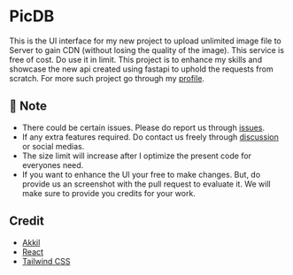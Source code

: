 # PicDB

This is the UI interface for my new project to upload unlimited image file to Server to gain CDN (without losing the quality of the image). This service is free of cost. Do use it in limit. 
This project is to enhance my skills and showcase the new api created using fastapi to uphold the requests from scratch. 
For more such project go through my [profile](https://github.com/HeimanPictures).

## 📝 Note

- There could be certain issues. Please do report us through [issues]().
- If any extra features required. Do contact us freely through [discussion]() or social medias.
- The size limit will increase after I optimize the present code for everyones need.
- If you want to enhance the UI your free to make changes. But, do provide us an screenshot with the pull request to evaluate it. We will make sure to provide you credits for your work.

## Credit

- [Akkil](https://github.com/HeimanPictures)
- [React](https://react.dev/)
- [Tailwind CSS](https://tailwindcss.com/)